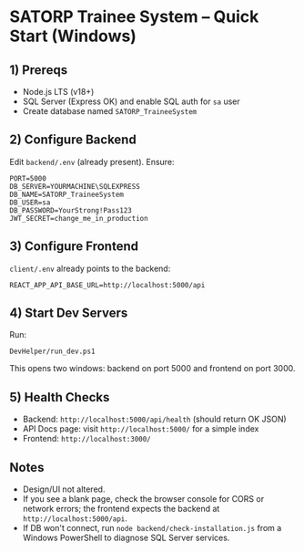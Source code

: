 
# SATORP Trainee System – Quick Start (Windows)

## 1) Prereqs
- Node.js LTS (v18+)
- SQL Server (Express OK) and enable SQL auth for `sa` user
- Create database named `SATORP_TraineeSystem`

## 2) Configure Backend
Edit `backend/.env` (already present). Ensure:
```
PORT=5000
DB_SERVER=YOURMACHINE\SQLEXPRESS
DB_NAME=SATORP_TraineeSystem
DB_USER=sa
DB_PASSWORD=YourStrong!Pass123
JWT_SECRET=change_me_in_production
```

## 3) Configure Frontend
`client/.env` already points to the backend:
```
REACT_APP_API_BASE_URL=http://localhost:5000/api
```

## 4) Start Dev Servers
Run:
```
DevHelper/run_dev.ps1
```
This opens two windows: backend on port 5000 and frontend on port 3000.

## 5) Health Checks
- Backend: `http://localhost:5000/api/health` (should return OK JSON)
- API Docs page: visit `http://localhost:5000/` for a simple index
- Frontend: `http://localhost:3000/`

## Notes
- Design/UI not altered.
- If you see a blank page, check the browser console for CORS or network errors; the frontend expects the backend at `http://localhost:5000/api`.
- If DB won't connect, run `node backend/check-installation.js` from a Windows PowerShell to diagnose SQL Server services.

